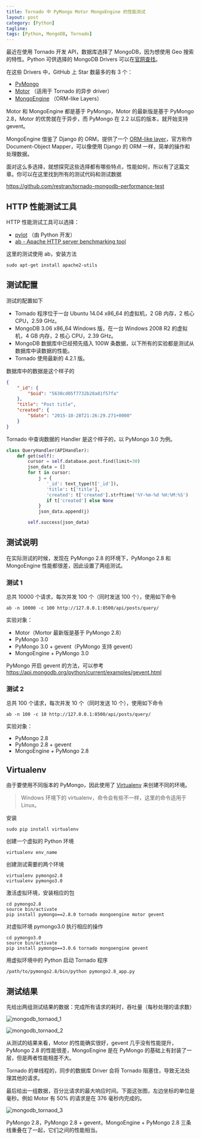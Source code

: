 ```yaml
---
title: Tornado 中 PyMongo Motor MongoEngine 的性能测试
layout: post
category: [Python]
tagline: 
tags: [Python, MongoDB, Tornado]
---
```


最近在使用 Tornado 开发 API，数据库选择了 MongoDB，因为想使用 Geo 搜索的特性。Python 可供选择的 MongoDB Drivers 可以在[官网查找](https://docs.mongodb.org/ecosystem/drivers/python/)。

在这些 Drivers 中，GitHub 上 Star 数最多的有 3 个：

- [PyMongo](https://api.mongodb.org/python/current/)
- [Motor](https://motor.readthedocs.org/en/stable/) （适用于 Tornado 的异步 driver）
- [MongoEngine](http://mongoengine.org/) （ORM-like Layers）

Motor 和 MongoEngine 都是基于 PyMongo，Motor 的最新版是基于 PyMongo 2.8，Motor 的优势就在于异步，而 PyMongo 在 2.2 以后的版本，就开始支持 gevent。

MongoEngine 借鉴了 Django 的 ORM，提供了一个 [ORM-like layer](http://api.mongodb.org/python/current/tools.html?&_ga=1.36608928.1014949497.1445330034#orm-like-layers)，官方称作 Document-Object Mapper，可以像使用 Django 的 ORM 一样，简单的操作和处理数据。 

面对这么多选择，就想探究这些选择都有哪些特点，性能如何，所以有了这篇文章。你可以在这里找到所有的测试代码和测试数据

https://github.com/restran/tornado-mongodb-performance-test

## HTTP 性能测试工具

HTTP 性能测试工具可以选择：

- [pylot](http://www.pylot.org/) （由 Python 开发）
- [ab - Apache HTTP server benchmarking tool](http://httpd.apache.org/docs/current/programs/ab.html)

这里的测试使用 ab，安装方法

    sudo apt-get install apache2-utils

## 测试配置

测试的配置如下

- Tornado 程序位于一台 Ubuntu 14.04 x86_64 的虚拟机，2 GB 内存，2 核心 CPU，2.59 GHz。
- MongoDB 3.06 x86_64 Windows 版，在一台 Windows 2008 R2 的虚拟机，4 GB 内存，2 核心 CPU，2.39 GHz。
- MongoDB 数据库中已经预先插入 100W 条数据，以下所有的实验都是测试从数据库中读数据的性能。
- Tornado 使用最新的 4.2.1 版。

数据库中的数据是这个样子的

```json
{
    "_id": {
        "$oid": "5630cd05f7732b28a81f57fa"
    }, 
    "title": "Post title", 
    "created": {
        "$date": "2015-10-28T21:26:29.271+0000"
    }
}
```

Tornado 中查询数据的 Handler 是这个样子的，以 PyMongo 3.0 为例。

```py
class QueryHandler(APIHandler):
    def get(self):
        cursor = self.database.post.find(limit=30)
        json_data = []
        for t in cursor:
            j = {
               '_id': text_type(t['_id']),
               'title': t['title'],
               'created': t['created'].strftime('%Y-%m-%d %H:%M:%S') 
               if t['created'] else None
            }
            json_data.append(j)

        self.success(json_data)
```

## 测试说明

在实际测试的时候，发现在 PyMongo 2.8 的环境下，PyMongo 2.8 和 MongoEngine 性能都很差，因此设置了两组测试。

### 测试 1

总共 10000 个请求，每次并发 100 个（同时发送 100 个），使用如下命令

    ab -n 10000 -c 100 http://127.0.0.1:8500/api/posts/query/
    
实验对象：

- Motor（Mortor 最新版是基于 PyMongo 2.8）
- PyMongo 3.0
- PyMongo 3.0 + gevent（PyMongo 支持 gevent）
- MongoEngine + PyMongo 3.0

PyMongo 开启 gevent 的方法，可以参考
https://api.mongodb.org/python/current/examples/gevent.html

### 测试 2

总共 100 个请求，每次并发 10 个（同时发送 10 个），使用如下命令

    ab -n 100 -c 10 http://127.0.0.1:8500/api/posts/query/
    
实验对象：

- PyMongo 2.8
- PyMongo 2.8 + gevent
- MongoEngine + PyMongo 2.8

## Virtualenv

由于要使用不同版本的 PyMongo，因此使用了 [Virtualenv](https://virtualenv.readthedocs.org/) 来创建不同的环境。

> Windows 环境下的 virtualenv，命令会有些不一样，这里的命令适用于 Linux。

安装

    sudo pip install virtualenv
    
创建一个虚拟的 Python 环境

    virtualenv env_name
    
创建测试需要的两个环境

    virtualenv pymongo2.8
    virtualenv pymongo3.0
    
激活虚拟环境，安装相应的包

    cd pymongo2.8
    source bin/activate
    pip install pymongo==2.8.0 tornado mongoengine motor gevent

对虚拟环境 pymongo3.0 执行相应的操作

    cd pymongo3.0
    source bin/activate
    pip install pymongo==3.0.6 tornado mongoengine gevent

用虚拟环境中的 Python 启动 Tornado 程序

    /path/to/pymongo2.8/bin/python pymongo2.8_app.py

## 测试结果

先给出两组测试结果的数据：完成所有请求的耗时，吞吐量（每秒处理的请求数）

![mongodb_tornaod_1](/uploads/post_img/2015/11/mongodb_tornaod_1.png "")

![mongodb_tornaod_2](/uploads/post_img/2015/11/mongodb_tornaod_2.png "")

从测试的结果来看，Motor 的性能确实很好，gevent 几乎没有性能提升，PyMongo 2.8 的性能很差，MongoEngine 是在 PyMongo 的基础上有封装了一层，但是两者性能相差不大。

Tornado 的单线程的，同步的数据库 Driver 会将 Tornado 阻塞住，导致无法处理其他的请求。

最后给出一组数据，百分比请求的最大响应时间。下面这张图，左边坐标的单位是毫秒。例如 Motor 有 50% 的请求是在 376 毫秒内完成的。

![mongodb_tornaod_3](/uploads/post_img/2015/11/mongodb_tornaod_3.png "")

PyMongo 2.8，PyMongo 2.8 + gevent，MongoEngine + PyMongo 2.8 三条线重叠在了一起，它们之间的性能相当。




